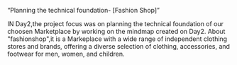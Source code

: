
“Planning the technical foundation- [Fashion Shop]” 


IN Day2,the project focus was on planning the technical foundation of our choosen Marketplace
by working on the mindmap created on Day2.
About "fashionshop",it is a Markeplace with a wide range of independent clothing stores and brands, offering a diverse selection of clothing, accessories, and footwear for men, women, and children.
